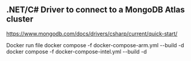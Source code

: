 
## .NET/C# Driver to connect to a MongoDB Atlas cluster
https://www.mongodb.com/docs/drivers/csharp/current/quick-start/


Docker run file
docker compose -f docker-compose-arm.yml --build -d
docker compose -f docker-compose-intel.yml --build -d